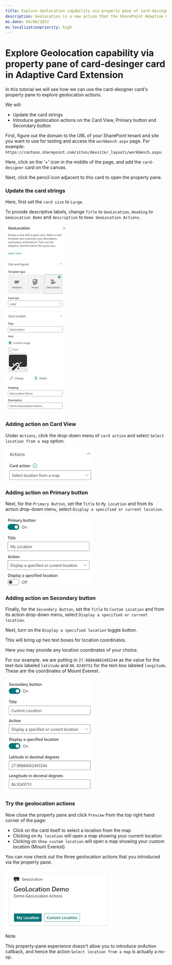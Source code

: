 ```yaml
---
title: Explore Geolocation capability via property pane of card-desinger card in Adaptive Card Extension
description: Geolocation is a new action that the SharePoint Adaptive Card Extension framework supports, and in this tutorial we see how we can explore this capability via the property pane of the card-designer card.
ms.date: 04/06/2022
ms.localizationpriority: high
---
```


# Explore Geolocation capability via property pane of card-desinger card in Adaptive Card Extension

In this tutorial we will see how we can use the card-designer card's property pane to explore geolocation actions.

We will:

- Update the card strings
- Introduce geolocation actions on the Card View, Primary button and Secondary button

First, figure out the domain to the URL of your SharePoint tenant and site you want to use for testing and access the `workbench.aspx` page. For example: `https://contoso.sharepoint.com/sites/devsite/_layouts/workbench.aspx`.

Here, click on the '+' icon in the middle of the page, and add the `card-designer` card on the canvas.

Next, click the pencil icon adjacent to this card to open the property pane.

### Update the card strings

Here, first set the `card size` to `Large`.

To provide descriptive labels, change `Title` to `GeoLocation`, `Heading` to `GeoLocation Demo` and `description` to `Demo GeoLocation Actions`.

![Adding strings in the property pane of card designer card](../../../../../../docs/images/viva-extensibility/geolocation/geoloactionPropertyPaneStrings.png)

### Adding action on Card View

Under `Actions`, click the drop-down menu of `card action` and select `Select location from a map` option.

![Set the on-click action to "Select location from a map" from the drop-down menu of card-view](../../../../../../docs/images/viva-extensibility/geolocation/geoloactionPropertyPaneCardAction.png)

### Adding action on Primary button

Next, for the `Primary Button`, set the `Title` to `My Location` and from its action drop-down menu, select `Display a specified or current location`.

![Set the on-click action to "Display a specified or current location" from the drop-down menu for the primary button](../../../../../../docs/images/viva-extensibility/geolocation/geoloactionPropertyPanePrimaryButtonAction.png)

### Adding action on Secondary button

Finally, for the `Secondary Button`, set the `Title` to `Custom Location` and from its action drop-down menu, select `Display a specified or current location`.

Next, turn on the `Display a specified location` toggle button.

This will bring up two text boxes for location coordinates.

Here you may provide any location coordinates of your choice.

For our example, we are putting in `27.98884062493244` as the value for the text-box labeled `latitude` and `86.9249751` for the text-box labeled `longitude`. These are the coordinates of Mount Everest.

![Set the on-click action to "Display a specified or current location" from the drop-down menu for the secondary button and pass coordinates of your choice in the respective location text-boxes](../../../../../../docs/images/viva-extensibility/geolocation/geoloactionPropertyPaneSecondaryButtonAction.png)

### Try the geolocation actions

Now close the property pane and click `Preview` from the top right hand corner of the page:

- Click on the card itself to select a location from the map
- Clicking on `My location` will open a map showing your current location
- Clicking on `Show custom location` will open a map showing your custom location (Mount Everest)

You can now check out the three geolocation actions that you introduced via the property pane.

![Card-Designer card with geolocation actions configured](../../../../../../docs/images/viva-extensibility/geolocation/geoloactionPropertyPaneCardGenerated.png)

> [!NOTE]
> This property-pane experience doesn't allow you to introduce onAction callback, and hence the action `Select location from a map` is actually a no-op.
